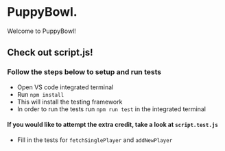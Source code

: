 # PuppyBowl.

Welcome to PuppyBowl!

## Check out script.js!

### Follow the steps below to setup and run tests
- Open VS code integrated terminal
- Run <code>npm install</code>
- This will install the testing framework
- In order to run the tests run <code>npm run test</code> in the integrated terminal

#### If you would like to attempt the extra credit, take a look at <code>script.test.js</code>
- Fill in the tests for <code>fetchSinglePlayer</code> and <code>addNewPlayer</code>
